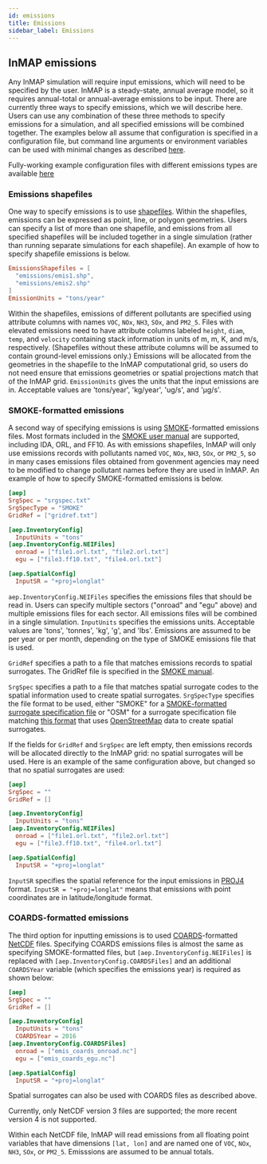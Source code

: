 ```yaml
---
id: emissions
title: Emissions
sidebar_label: Emissions
---
```


## InMAP emissions

Any InMAP simulation will require input emissions, which will need to be specified by the user.
InMAP is a steady-state, annual average model, so it requires annual-total or annual-average emissions to be input.
There are currently three ways to specify emissions, which we will describe here.
Users can use any combination of these three methods to specify emissions for a simulation, and all specified emissions will be combined together.
The examples below all assume that configuration is specified in a configuration file, but command line arguments or environment variables can be used with minimal changes as described [here](run_config.html).

Fully-working example configuration files with different emissions types are available [here](https://github.com/spatialmodel/inmap/tree/master/cmd/inmap)

### Emissions shapefiles

One way to specify emissions is to use [shapefiles](https://en.wikipedia.org/wiki/Shapefile).
Within the shapefiles, emissions can be expressed as point, line, or polygon geometries.
Users can specify a list of more than one shapefile, and emissions from all specified shapefiles will be included together in a single simulation (rather than running separate simulations for each shapefile).
An example of how to specify shapefile emissions is below.

``` toml
EmissionsShapefiles = [
  "emissions/emis1.shp",
  "emissions/emis2.shp"
]
EmissionUnits = "tons/year"
```

Within the shapefiles, emissions of different pollutants are specified using attribute columns with names `VOC`, `NOx`, `NH3`, `SOx`, and `PM2_5`.
Files with elevated emissions need to have attribute columns labeled `height`, `diam`, `temp`, and `velocity` containing stack information in units of m, m, K, and m/s, respectively. (Shapefiles without these attribute columns will be assumed to contain ground-level emissions only.)
Emissions will be allocated from the geometries in the shapefile to the InMAP computational grid, so users do not need ensure that emissions geometries or spatial projections match that of the InMAP grid.
`EmissionUnits` gives the units that the input emissions are in.
Acceptable values are 'tons/year', 'kg/year', 'ug/s', and 'μg/s'.

### SMOKE-formatted emissions

A second way of specifying emissions is using [SMOKE](https://www.cmascenter.org/smoke/)-formatted emissions files.
Most formats included in the [SMOKE user manual](https://www.cmascenter.org/smoke/documentation/4.6/html/ch08s02.html) are supported, including IDA, ORL, and FF10.
As with emissions shapefiles, InMAP will only use emissions records with pollutants named `VOC`, `NOx`, `NH3`, `SOx`, or `PM2_5`, so in many cases emissions files obtained from govenment agencies may need to be modified to change pollutant names before they are used in InMAP.
An example of how to specify SMOKE-formatted emissions is below.

``` toml
[aep]
SrgSpec = "srgspec.txt"
SrgSpecType = "SMOKE"
GridRef = ["gridref.txt"]

[aep.InventoryConfig]
  InputUnits = "tons"
[aep.InventoryConfig.NEIFiles]
  onroad = ["file1.orl.txt", "file2.orl.txt"]
  egu = ["file3.ff10.txt", "file4.orl.txt"]

[aep.SpatialConfig]
  InputSR = "+proj=longlat"
```

`aep.InventoryConfig.NEIFiles` specifies the emissions files that should be read in.
Users can specify multiple sectors ("onroad" and "egu" above) and multiple emissions files for each sector.
All emissions files will be combined in a single simulation.
`InputUnits` specifies the emissions units.
Acceptable values are 'tons', 'tonnes', 'kg', 'g', and 'lbs'.
Emissions are assumed to be per year or per month, depending on the type of SMOKE emissions file that is used.

`GridRef` specifies a path to a file that matches emissions records to spatial surrogates. The GridRef file is specified in the [SMOKE manual](https://www.cmascenter.org/smoke/documentation/4.6/html/ch08s04s03.html).

`SrgSpec` specifies a path to a file that matches spatial surrogate codes to the spatial information used to create spatial surrogates. `SrgSpecType` specifies the file format to be used, either "SMOKE" for a [SMOKE-formatted surrogate specification file](https://raw.githubusercontent.com/spatialmodel/inmap/master/emissions/aep/data/nei2014/surrogate_specification_2014.csv) or "OSM" for a surrogate specification file matching [this format](https://github.com/spatialmodel/inmap/blob/master/emissions/aep/testdata/srgspec_osm.json) that uses [OpenStreetMap](https://www.openstreetmap.org/) data to create spatial surrogates.

If the fields for `GridRef` and `SrgSpec` are left empty, then emissions records will be allocated directly to the InMAP grid: no spatial surrogates will be used.
Here is an example of the same configuration above, but changed so that no spatial surrogates are used:

``` toml
[aep]
SrgSpec = ""
GridRef = []

[aep.InventoryConfig]
  InputUnits = "tons"
[aep.InventoryConfig.NEIFiles]
  onroad = ["file1.orl.txt", "file2.orl.txt"]
  egu = ["file3.ff10.txt", "file4.orl.txt"]

[aep.SpatialConfig]
  InputSR = "+proj=longlat"
```

`InputSR` specifies the spatial reference for the input emissions in [PROJ4](https://proj.org/) format. `InputSR = "+proj=longlat"` means that emissions with point coordinates are in latitude/longitude format.

### COARDS-formatted emissions

The third option for inputting emissions is to used [COARDS](https://ferret.pmel.noaa.gov/Ferret/documentation/coards-netcdf-conventions)-formatted [NetCDF](https://www.unidata.ucar.edu/software/netcdf/) files.
Specifying COARDS emissions files is almost the same as specifying SMOKE-formatted files, but `[aep.InventoryConfig.NEIFiles]` is replaced with `[aep.InventoryConfig.COARDSFiles]` and an additional `COARDSYear` variable (which specifies the emissions year) is required as shown below:

``` toml
[aep]
SrgSpec = ""
GridRef = []

[aep.InventoryConfig]
  InputUnits = "tons"
  COARDSYear = 2016
[aep.InventoryConfig.COARDSFiles]
  onroad = ["emis_coards_onroad.nc"]
  egu = ["emis_coards_egu.nc"]

[aep.SpatialConfig]
  InputSR = "+proj=longlat"
```

Spatial surrogates can also be used with COARDS files as described above.

Currently, only NetCDF version 3 files are supported; the more recent version 4 is not supported.

Within each NetCDF file, InMAP will read emissions from all floating point variables that have dimensions `[lat, lon]` and are named one of `VOC`, `NOx`, `NH3`, `SOx`, or `PM2_5`.
Emisssions are assumed to be annual totals.
